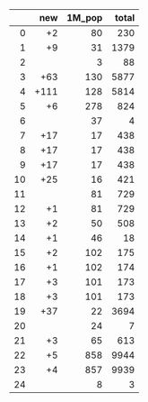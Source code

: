 |    |   new |   1M_pop |   total |
|---:|------:|---------:|--------:|
|  0 |    +2 |       80 |     230 |
|  1 |    +9 |       31 |    1379 |
|  2 |       |        3 |      88 |
|  3 |   +63 |      130 |    5877 |
|  4 |  +111 |      128 |    5814 |
|  5 |    +6 |      278 |     824 |
|  6 |       |       37 |       4 |
|  7 |   +17 |       17 |     438 |
|  8 |   +17 |       17 |     438 |
|  9 |   +17 |       17 |     438 |
| 10 |   +25 |       16 |     421 |
| 11 |       |       81 |     729 |
| 12 |    +1 |       81 |     729 |
| 13 |    +2 |       50 |     508 |
| 14 |    +1 |       46 |      18 |
| 15 |    +2 |      102 |     175 |
| 16 |    +1 |      102 |     174 |
| 17 |    +3 |      101 |     173 |
| 18 |    +3 |      101 |     173 |
| 19 |   +37 |       22 |    3694 |
| 20 |       |       24 |       7 |
| 21 |    +3 |       65 |     613 |
| 22 |    +5 |      858 |    9944 |
| 23 |    +4 |      857 |    9939 |
| 24 |       |        8 |       3 |